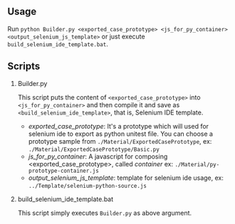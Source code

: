 ## Usage
Run `python Builder.py <exported_case_prototype> <js_for_py_container> <output_selenium_js_template>` or just execute `build_selenium_ide_template.bat`.

## Scripts

1. Builder.py

    This script puts the content of `<exported_case_prototype>` into `<js_for_py_container>` 
    and then compile it and save as `<build_selenium_ide_template>`, that is, Selenium IDE template.

    - *exported_case_prototype*: It's a prototype which will used for selenium ide to export as python unitest file.
                                 You can choose a prototype sample from `./Material/ExportedCasePrototype`,  ex: `./Material/ExportedCasePrototype/Basic.py`
    - *js_for_py_container*: A javascript for composing <exported_case_prototype>, called *container*
                             ex: `./Material/py-prototype-container.js`
    - *output_selenium_js_template*: template for selenium ide usage, ex: `../Template/selenium-python-source.js`
    
2. build_selenium_ide_template.bat
   
    This script simply executes `Builder.py` as above argument. 
